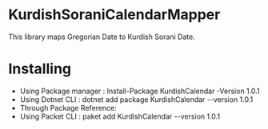# KurdishSoraniCalendarMapper
This library maps Gregorian Date to Kurdish Sorani Date.

# Installing 
- Using Package manager : Install-Package KurdishCalendar -Version 1.0.1
- Using Dotnet CLI : dotnet add package KurdishCalendar --version 1.0.1
- Through Package Reference: <PackageReference Include="KurdishCalendar" Version="1.0.1" />
- Using Packet CLI : paket add KurdishCalendar --version 1.0.1
